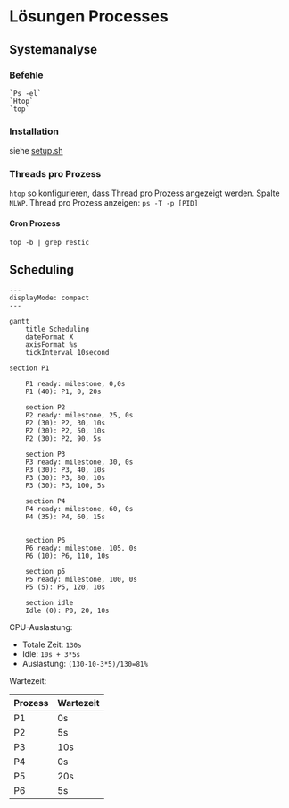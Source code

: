 # Lösungen Processes

## Systemanalyse

### Befehle
```shell
`Ps -el`
`Htop`
`top`
```

### Installation
siehe [setup.sh](setup.sh)

### Threads pro Prozess
`htop` so konfigurieren, dass Thread pro Prozess angezeigt werden. Spalte `NLWP`.
Thread pro Prozess anzeigen:
`ps -T -p [PID]`

#### Cron Prozess
`top -b | grep restic`

## Scheduling

```mermaid
---
displayMode: compact
---

gantt
    title Scheduling
    dateFormat X
    axisFormat %s
    tickInterval 10second

section P1
    
    P1 ready: milestone, 0,0s
    P1 (40): P1, 0, 20s
    
    section P2
    P2 ready: milestone, 25, 0s
    P2 (30): P2, 30, 10s
    P2 (30): P2, 50, 10s
    P2 (30): P2, 90, 5s

    section P3
    P3 ready: milestone, 30, 0s
    P3 (30): P3, 40, 10s
    P3 (30): P3, 80, 10s
    P3 (30): P3, 100, 5s
    
    section P4
    P4 ready: milestone, 60, 0s
    P4 (35): P4, 60, 15s
    
    
    section P6
    P6 ready: milestone, 105, 0s
    P6 (10): P6, 110, 10s
    
    section p5
    P5 ready: milestone, 100, 0s
    P5 (5): P5, 120, 10s
    
    section idle
    Idle (0): P0, 20, 10s
```

CPU-Auslastung:
- Totale Zeit: `130s`
- Idle: `10s + 3*5s`
- Auslastung: `(130-10-3*5)/130=81%`

Wartezeit:

| Prozess | Wartezeit |
|---------|-----------|
| P1      | 0s        |
| P2      | 5s        |
| P3      | 10s       |
| P4      | 0s        |
| P5      | 20s       |
| P6      | 5s        |
